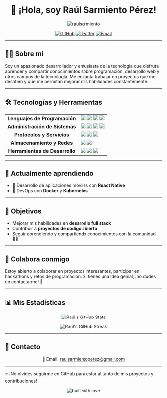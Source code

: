 <h1 align="center">👋 ¡Hola, soy Raúl Sarmiento Pérez!</h1>

<p align="center">
  <img src="https://komarev.com/ghpvc/?username=tu-usuario&label=Profile%20views&color=0e75b6&style=flat" alt="raulsarmiento" />
</p>

<p align="center">
  <a href="https://github.com/tu-usuario"><img src="https://img.shields.io/github/followers/tu-usuario?label=Follow&style=social" alt="GitHub"></a>
  <a href="https://twitter.com/tu-usuario"><img src="https://img.shields.io/twitter/follow/tu-usuario?label=Follow&style=social" alt="Twitter"></a>
  <a href="mailto:raulsarmientoperez@gmail.com"><img src="https://img.shields.io/badge/email-contact%20me-blue" alt="Email"></a>
</p>

---

## 🧑‍💻 Sobre mí

Soy un apasionado desarrollador y entusiasta de la tecnología que disfruta aprender y compartir conocimientos sobre programación, desarrollo web y otros campos de la tecnología. Me encanta trabajar en proyectos que me desafíen y que me permitan mejorar mis habilidades constantemente.

---

## 🛠️ Tecnologías y Herramientas

<table align="center">
  <tr>
    <td align="center"><strong>Lenguajes de Programación</strong></td>
    <td>
      <img src="https://img.shields.io/badge/JavaScript-F7DF1E?style=for-the-badge&logo=javascript&logoColor=black" />
      <img src="https://img.shields.io/badge/HTML5-E34F26?style=for-the-badge&logo=html5&logoColor=white" />
      <img src="https://img.shields.io/badge/PHP-8993BE?style=for-the-badge&logo=php&logoColor=white" />
      <img src="https://img.shields.io/badge/Python-3776AB?style=for-the-badge&logo=python&logoColor=white" />
    </td>
  </tr>
  <tr>
    <td align="center"><strong>Administración de Sistemas</strong></td>
    <td>
      <img src="https://img.shields.io/badge/Active%20Directory-0078D6?style=for-the-badge&logo=microsoft&logoColor=white" />
      <img src="https://img.shields.io/badge/Docker-2496ED?style=for-the-badge&logo=docker&logoColor=white" />
      <img src="https://img.shields.io/badge/Proxmox-8A4B2A?style=for-the-badge&logo=proxmox&logoColor=white" />
      <img src="https://img.shields.io/badge/RAID-FFCA28?style=for-the-badge&logo=raid&logoColor=black" />
    </td>
  </tr>
  <tr>
    <td align="center"><strong>Protocolos y Servicios</strong></td>
    <td>
      <img src="https://img.shields.io/badge/DHCP-3DDC84?style=for-the-badge&logo=dhcp&logoColor=black" />
      <img src="https://img.shields.io/badge/DNS-2E7D32?style=for-the-badge&logo=dns&logoColor=white" />
      <img src="https://img.shields.io/badge/Apache-D22128?style=for-the-badge&logo=apache&logoColor=white" />
    </td>
  </tr>
  <tr>
    <td align="center"><strong>Almacenamiento y Redes</strong></td>
    <td>
      <img src="https://img.shields.io/badge/Samba-4A90E2?style=for-the-badge&logo=samba&logoColor=white" />
      <img src="https://img.shields.io/badge/NFS-2E2E2E?style=for-the-badge&logo=linux&logoColor=white" />
    </td>
  </tr>
  <tr>
    <td align="center"><strong>Herramientas de Desarrollo</strong></td>
    <td>
      <img src="https://img.shields.io/badge/phpMyAdmin-6C8F8F?style=for-the-badge&logo=phpmyadmin&logoColor=white" />
      <img src="https://img.shields.io/badge/Bash-4EAA25?style=for-the-badge&logo=gnu-bash&logoColor=white" />
      <img src="https://img.shields.io/badge/PowerShell-5391FE?style=for-the-badge&logo=powershell&logoColor=white" />
    </td>
  </tr>
</table>

---

## 🌱 Actualmente aprendiendo

- 📱 Desarrollo de aplicaciones móviles con **React Native**
- 🚀 DevOps con **Docker** y **Kubernetes**

---

## 🎯 Objetivos

- Mejorar mis habilidades en **desarrollo full stack**
- Contribuir a **proyectos de código abierto**
- Seguir aprendiendo y compartiendo conocimientos con la comunidad 👨‍💻

---

## 🤝 Colabora conmigo

Estoy abierto a colaborar en proyectos interesantes, participar en hackathons y retos de programación. Si tienes una idea genial, ¡no dudes en contactarme! 🚀

---

## 📊 Mis Estadísticas

<p align="center">
  <img src="https://github-readme-stats.vercel.app/api?username=tu-usuario&show_icons=true&theme=radical" alt="Raúl's GitHub Stats" />
</p>

<p align="center">
  <img src="https://github-readme-streak-stats.herokuapp.com/?user=tu-usuario&theme=radical" alt="Raúl's GitHub Streak" />
</p>

---

## 💬 Contacto

<p align="center">
  📧 Email: <a href="mailto:raulsarmientoperez@gmail.com">raulsarmientoperez@gmail.com</a> <br/>
</p>

---

⭐️ ¡No olvides seguirme en GitHub para estar al tanto de mis proyectos y contribuciones!

<p align="center">
  <img src="https://forthebadge.com/images/badges/built-with-love.svg" alt="built with love"/>
</p>
